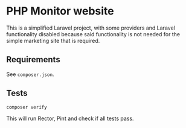 # PHP Monitor website

This is a simplified Laravel project, with some providers and Laravel functionality disabled because said functionality is not needed for the simple marketing site that is required.

## Requirements

See `composer.json`.

## Tests

    composer verify

This will run Rector, Pint and check if all tests pass.
